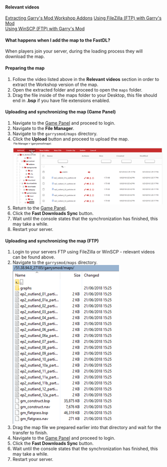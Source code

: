 #### Relevant videos
[Extracting Garry's Mod Workshop Addons](https://www.youtube.com/watch?v=-d8JXI7QUhE)
[Using FileZilla (FTP) with Garry's Mod](https://www.youtube.com/watch?v=fwg3Dbty-dw)  
[Using WinSCP (FTP) with Garry's Mod](https://www.youtube.com/watch?v=QyBCXAaQG0Q)

#### What happens when I add the map to the FastDL?
When players join your server, during the loading process they will download the map.

#### Preparing the map
1. Follow the video listed above in the **Relevant videos** section in order to extract the Workshop version of the map.
2. Open the extracted folder and proceed to open the ``maps`` folder.
3. Drag the file inside of the maps folder to your Desktop, this file should end in **.bsp** if you have file extensions enabled.

#### Uploading and synchronizing the map (Game Panel)
1. Navigate to the [Game Panel](https://gamepanel.hexanenetworks.com) and proceed to login.
2. Navigate to the **File Manager**.
3. Navigate to the ``garrysmod/maps`` directory.
4. Click the **Upload** button and proceed to upload the map.
![Upload location](https://raw.githubusercontent.com/HexaneNetworks/help-assets/master/assets/png/uploading-map-gamepanel.png)
5. Return to the [Game Panel](https://gamepanel.hexanenetworks.com).
6. Click the **Fast Downloads Sync** button.
7. Wait until the console states that the synchronization has finished, this may take a while.
8. Restart your server.

#### Uploading and synchronizing the map (FTP)
1. Login to your servers FTP using FileZilla or WinSCP - relevant videos can be found above.
2. Navigate to the ``garrysmod/maps`` directory.
![Upload location](https://raw.githubusercontent.com/HexaneNetworks/help-assets/master/assets/png/uploading-map-ftp.png)
3. Drag the map file we prepared earlier into that directory and wait for the transfer to finish.
4. Navigate to the [Game Panel](https://gamepanel.hexanenetworks.com) and proceed to login.
5. Click the **Fast Downloads Sync** button.
6. Wait until the console states that the synchronization has finished, this may take a while.
7. Restart your server.
